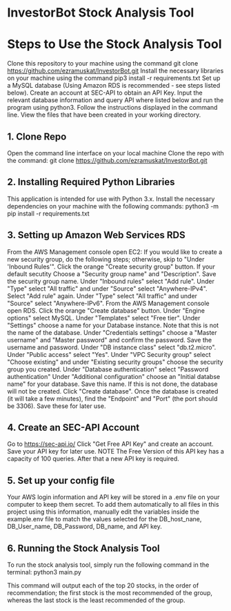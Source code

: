 # InvestorBot Stock Analysis Tool

# Steps to Use the Stock Analysis Tool

Clone this repository to your machine using the command git clone https://github.com/ezramuskat/InvestorBot.git
Install the necessary libraries on your machine using the command pip3 install -r requirements.txt
Set up a MySQL database (Using Amazon RDS is recommended - see steps listed below).
Create an account at SEC-API to obtain an API Key.
Input the relevant database information and query API where listed below and run the program using python3.
Follow the instructions displayed in the command line.
View the files that have been created in your working directory.

## 1. Clone Repo

Open the command line interface on your local machine
Clone the repo with the command: 
git clone https://github.com/ezramuskat/InvestorBot.git
## 2. Installing Required Python Libraries

This application is intended for use with Python 3.x.
Install the necessary dependencies on your machine with the following commands:
python3 -m pip install -r requirements.txt
## 3. Setting up Amazon Web Services RDS

From the AWS Management console open EC2:
If you would like to create a new security group, do the following steps; otherwise, skip to "Under 'Inbound Rules'". Click the orange "Create security group" button.
If your default secutity Choose a "Security group name" and "Description".
Save the security group name.
Under "Inbound rules" select "Add rule".
Under "Type" select "All traffic" and under "Source" select "Anywhere-IPv4".
Select "Add rule" again.
Under "Type" select "All traffic" and under "Source" select "Anywhere-IPv6".
From the AWS Management console open RDS.
Click the orange "Create database" button.
Under "Engine options" select MySQL.
Under "Templates" select "Free tier".
Under "Settings" choose a name for your Database instance.
Note that this is not the name of the database.
Under "Credentials settings" choose a "Master username" and "Master password" and confirm the password.
Save the username and password.
Under "DB instance class" select "db.t2.micro".
Under "Public access" select "Yes".
Under "VPC Security group" select "Choose existing" and under "Existing security groups" choose the security group you created.
Under "Database authentication" select "Password authentication"
Under "Additional configuration" choose an "Initial databse name" for your database.
Save this name.
If this is not done, the database will not be created.
Click "Create database".
Once the database is created (it will take a few minutes), find the "Endpoint" and "Port" (the port should be 3306).
Save these for later use.

## 4. Create an SEC-API Account

Go to https://sec-api.io/
Click "Get Free API Key" and create an account.
Save your API key for later use.
NOTE The Free Version of this API key has a capacity of 100 queries. After that a new API key is required.

## 5. Set up your config file
Your AWS login information and API key will be stored in a .env file on your computer to keep them secret. To add them automatically to all files in this project using this information, manually edit the variables inside the example.env file to match the values selected for the DB_host_nane, DB_User_name, DB_Password, DB_name, and API key.

## 6. Running the Stock Analysis Tool

To run the stock analysis tool, simply run the following command in the terminal: python3 main.py

This command will output each of the top 20 stocks, in the order of recommendation; the first stock is the most recommended of the group, whereas the last stock is the least recommended of the group.
